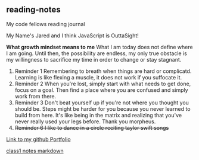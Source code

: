 ## reading-notes

My code fellows reading journal

My Name's Jared and I think JavaScript is OuttaSight!

**What growth mindset means to me**
What I am today does not define where I am going. Until then, the possibility are endless, my only true obstacle is my willingness to sacrifice my time in order to change or stay stagnant.

1. Reminder 1 Remembering to breath when things are hard or complicatd. Learning is like flexing a muscle, it does not work if you suffocate it.
2. Reminder 2 When you're lost, simply start with what needs to get done, focus on a goal. Then find a place where you are confused and simply work from there.
3. Reminder 3 Don't beat yourself up if you're not where you thought you should be. Steps might be harder for you because you never learned to build from here. It's like being in the matrix and realizing that you've never really used your legs before. Thank you morpheus.
4. ~~Reminder 6 I like to dance in a circle reciting taylor swift songs~~

[Link to my github Portfolio](https://github.com/jaredciccarello)

[class1 notes markdown](./Class1.md)
